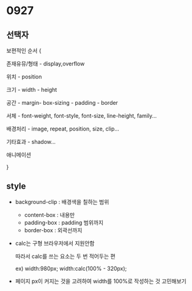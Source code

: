 # 0927

## 선택자

보편적인 순서 {

  존재유뮤/형태 - display,overflow

  위치 - position

  크기 - width - height

  공간 - margin- box-sizing - padding - border

  서체 - font-weight, font-style, font-size, line-height, family...

  배경처리 - image, repeat, position, size, clip...

  기타효과 - shadow...

  애니메이션

}

## style

- background-clip : 배경색을 칠하는 범위
  - content-box : 내용만
  - padding-box : padding 범위까지
  - border-box : 외곽선까지

- calc는 구형 브라우저에서 지원안함

  따라서 calc를 쓰는 요소는 두 번 적어두는 편

  ex) width:980px; width:calc(100% - 320px);

- 페이지 px이 커지는 것을 고려하여 width를 100%로 작성하는 것 고민해보기

